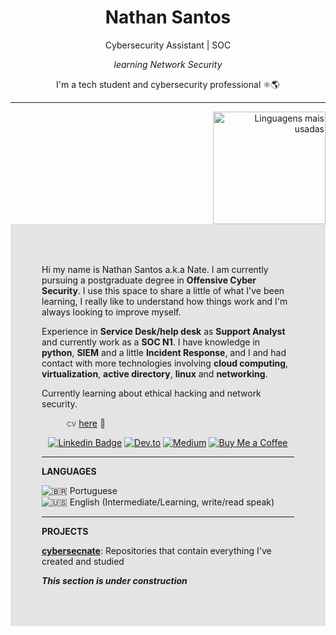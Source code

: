 <h1 align="center"> Nathan Santos </h1>

<div align="center">
Cybersecurity Assistant | SOC
    
*learning Network Security*

I'm a tech student and cybersecurity professional ⚛️🌎
</div>


---

<div align="right">
     <a href="https://github.com/cybersecnate">
        <img height="180em" src="https://github-readme-stats.vercel.app/api/top-langs/?username=cybersecnate&hide=html&layout=compact&&show_icons=true&line_height=27&langs_count=10&theme=radical"
        alt="Linguagens mais usadas" align="right">
    </a>
</div>

<div style="padding: 50px; background-color: #E5E4E2; display: inline-block;">  
<!---
[![Top Langs](https://github-readme-stats.vercel.app/api/top-langs/?username=cybersecnate&langs_count=8&theme=radical)](https://github.com/anuraghazra/github-readme-stats)
-->

Hi my name is Nathan Santos a.k.a Nate. I am currently pursuing a postgraduate degree in **Offensive Cyber Security**. I use this space to share a little of what I've been learning, I really like to understand how things work and I'm always looking to improve myself.

Experience in **Service Desk/help desk** as **Support Analyst** and currently work as a **SOC N1**. I have knowledge in **python**, **SIEM** and a little **Incident Response**, and I and had contact with more technologies involving **cloud computing**, **virtualization**, **active directory**, **linux** and **networking**.

Currently learning about ethical hacking and network security.

> cv [here](https://github.com/cybersecnate/Curriculo) 📄

<!--
https://www.cvkeep.com/cv/cybersecnate
-->
    
<div align="center">

[![Linkedin Badge](https://img.shields.io/badge/-LinkedIn-blue?style=flat-square&logo=Linkedin&logoColor=white&link=https://www.linkedin.com/in/nathansilvasantos/)](https://www.linkedin.com/in/nathansilvasantos/)
[![Dev.to](https://img.shields.io/badge/-Dev.to-black?style=flat-square&logo=DevTo&logoColor=white&link=https://dev.to/cybersecnate)](https://dev.to/cybersecnate)
[![Medium](https://img.shields.io/badge/-Medium-grey?style=flat-square&logo=Medium&logoColor=white&link=https://cybersecnate.medium.com/)](https://cybersecnate.medium.com/)
[![Buy Me a Coffee](https://img.shields.io/badge/-Buy_Me_A_Coffe-black?logo=buymeacoffee&logoColor=%23FFDD00)](https://www.buymeacoffee.com/cybersecnate)

 </div>

----

**LANGUAGES**

![:brazil: Portuguese ](https://img.shields.io/badge/Portugu%C3%AAs-4CAF72?&label=Materno&labelColor=222&style=for-the-badge&logo=pt-br&logoColor=000) ![:us: English (Intermediate/Learning, write/read speak)](https://img.shields.io/badge/English-4C51AF?&label=Intermediate/Learning%2C%20read/write%20speak&labelColor=222&style=for-the-badge&logo=pt-br&logoColor=000)

----
 
 <div align="left">
    
 **PROJECTS**
    
 [**cybersecnate**](https://github.com/cybersecnate/cybersecnate): Repositories that contain everything I've created and studied

 ***This section is under construction***
 <!-- 
 [**koa-server**](https://github.com/biantris/koa-server): Back-end project is a NodeJS(KoaJS) server with MongoDB(Mongoose), GraphQL(Relay) and Jest Tests

 [**graphql-relay-web**](https://github.com/biantris/graphql-relay-web): Front-end build with React, Relay and GraphQL
 
 [**restris**](https://github.com/biantris/restris): Functional Backend implementation of REST API with NodeJS(KoaJS) MongoDB and Jest Tests
 
 [**asktris**](https://github.com/biantris/asktris): My Personal Fullstack Playground 

 **WORKING ON**
  
 [**seujardineiro 🌱**](https://www.seujardineiro.com/): Notification and monitoring platform that helps you manage the care of your plants
-->

</div>
